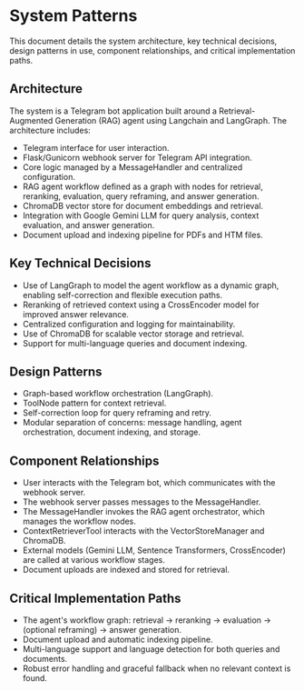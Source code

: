 # System Patterns

This document details the system architecture, key technical decisions, design patterns in use, component relationships, and critical implementation paths.

## Architecture

The system is a Telegram bot application built around a Retrieval-Augmented Generation (RAG) agent using Langchain and LangGraph. The architecture includes:
- Telegram interface for user interaction.
- Flask/Gunicorn webhook server for Telegram API integration.
- Core logic managed by a MessageHandler and centralized configuration.
- RAG agent workflow defined as a graph with nodes for retrieval, reranking, evaluation, query reframing, and answer generation.
- ChromaDB vector store for document embeddings and retrieval.
- Integration with Google Gemini LLM for query analysis, context evaluation, and answer generation.
- Document upload and indexing pipeline for PDFs and HTM files.

## Key Technical Decisions

- Use of LangGraph to model the agent workflow as a dynamic graph, enabling self-correction and flexible execution paths.
- Reranking of retrieved context using a CrossEncoder model for improved answer relevance.
- Centralized configuration and logging for maintainability.
- Use of ChromaDB for scalable vector storage and retrieval.
- Support for multi-language queries and document indexing.

## Design Patterns

- Graph-based workflow orchestration (LangGraph).
- ToolNode pattern for context retrieval.
- Self-correction loop for query reframing and retry.
- Modular separation of concerns: message handling, agent orchestration, document indexing, and storage.

## Component Relationships

- User interacts with the Telegram bot, which communicates with the webhook server.
- The webhook server passes messages to the MessageHandler.
- The MessageHandler invokes the RAG agent orchestrator, which manages the workflow nodes.
- ContextRetrieverTool interacts with the VectorStoreManager and ChromaDB.
- External models (Gemini LLM, Sentence Transformers, CrossEncoder) are called at various workflow stages.
- Document uploads are indexed and stored for retrieval.

## Critical Implementation Paths

- The agent's workflow graph: retrieval → reranking → evaluation → (optional reframing) → answer generation.
- Document upload and automatic indexing pipeline.
- Multi-language support and language detection for both queries and documents.
- Robust error handling and graceful fallback when no relevant context is found.
